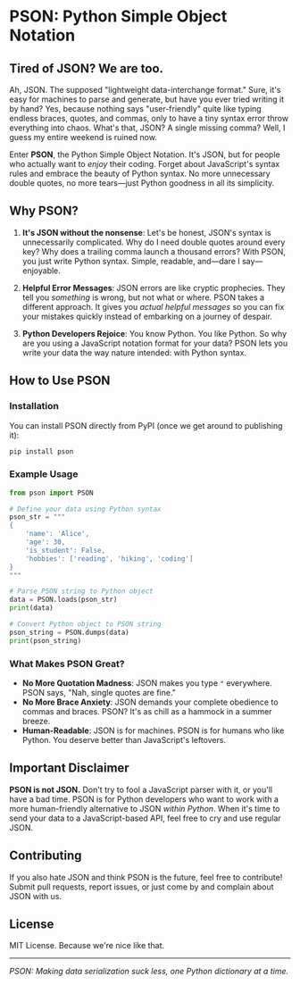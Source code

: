 # PSON: Python Simple Object Notation

## Tired of JSON? We are too.

Ah, JSON. The supposed "lightweight data-interchange format." Sure, it's easy for machines to parse and generate, but have you ever tried writing it by hand? Yes, because nothing says "user-friendly" quite like typing endless braces, quotes, and commas, only to have a tiny syntax error throw everything into chaos. What's that, JSON? A single missing comma? Well, I guess my entire weekend is ruined now.

Enter **PSON**, the Python Simple Object Notation. It's JSON, but for people who actually want to *enjoy* their coding. Forget about JavaScript's syntax rules and embrace the beauty of Python syntax. No more unnecessary double quotes, no more tears—just Python goodness in all its simplicity.

## Why PSON?

1. **It's JSON without the nonsense**: Let's be honest, JSON's syntax is unnecessarily complicated. Why do I need double quotes around every key? Why does a trailing comma launch a thousand errors? With PSON, you just write Python syntax. Simple, readable, and—dare I say—enjoyable.

2. **Helpful Error Messages**: JSON errors are like cryptic prophecies. They tell you *something* is wrong, but not what or where. PSON takes a different approach. It gives you *actual helpful messages* so you can fix your mistakes quickly instead of embarking on a journey of despair.

3. **Python Developers Rejoice**: You know Python. You like Python. So why are you using a JavaScript notation format for your data? PSON lets you write your data the way nature intended: with Python syntax.

## How to Use PSON

### Installation

You can install PSON directly from PyPI (once we get around to publishing it):

```sh
pip install pson
```

### Example Usage

```python
from pson import PSON

# Define your data using Python syntax
pson_str = """
{
    'name': 'Alice',
    'age': 30,
    'is_student': False,
    'hobbies': ['reading', 'hiking', 'coding']
}
"""

# Parse PSON string to Python object
data = PSON.loads(pson_str)
print(data)

# Convert Python object to PSON string
pson_string = PSON.dumps(data)
print(pson_string)
```

### What Makes PSON Great?

- **No More Quotation Madness**: JSON makes you type `"` everywhere. PSON says, "Nah, single quotes are fine."
- **No More Brace Anxiety**: JSON demands your complete obedience to commas and braces. PSON? It's as chill as a hammock in a summer breeze.
- **Human-Readable**: JSON is for machines. PSON is for humans who like Python. You deserve better than JavaScript's leftovers.

## Important Disclaimer

**PSON is not JSON.** Don't try to fool a JavaScript parser with it, or you'll have a bad time. PSON is for Python developers who want to work with a more human-friendly alternative to JSON *within Python*. When it's time to send your data to a JavaScript-based API, feel free to cry and use regular JSON.

## Contributing

If you also hate JSON and think PSON is the future, feel free to contribute! Submit pull requests, report issues, or just come by and complain about JSON with us.

## License

MIT License. Because we're nice like that.

---

*PSON: Making data serialization suck less, one Python dictionary at a time.*

